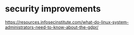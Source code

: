 # security improvements

https://resources.infosecinstitute.com/what-do-linux-system-administrators-need-to-know-about-the-gdpr/
